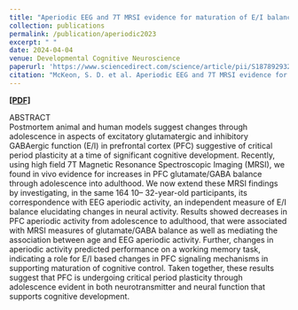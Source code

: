 ```yaml
---
title: "Aperiodic EEG and 7T MRSI evidence for maturation of E/I balance supporting the development of working memory through adolescence"
collection: publications
permalink: /publication/aperiodic2023
excerpt: " "
date: 2024-04-04
venue: Developmental Cognitive Neuroscience
paperurl: 'https://www.sciencedirect.com/science/article/pii/S1878929324000343'
citation: "McKeon, S. D. et al. Aperiodic EEG and 7T MRSI evidence for maturation of E/I balance supporting the development of working memory through adolescence. Developmental Cognitive Neuroscience. (2024) doi: https://doi.org/10.1101/2023.09.06.556453"
---
```

[<b>[PDF]</b>](https://shanemckeon.github.io/files/aperiodicDCN.pdf)

ABSTRACT  
Postmortem animal and human models suggest changes through adolescence in aspects of excitatory glutamatergic and inhibitory GABAergic function (E/I) in prefrontal cortex (PFC) suggestive of critical period plasticity at a time of significant cognitive development. Recently, using high field 7T Magnetic Resonance Spectroscopic Imaging (MRSI), we found in vivo evidence for increases in PFC glutamate/GABA balance through adolescence into adulthood. We now extend these MRSI findings by investigating, in the same 164 10– 32-year-old participants, its correspondence with EEG aperiodic activity, an independent measure of E/I balance elucidating changes in neural activity. Results showed decreases in PFC aperiodic activity from adolescence to adulthood, that were associated with MRSI measures of glutamate/GABA balance as well as mediating the association between age and EEG aperiodic activity. Further, changes in aperiodic activity predicted performance on a working memory task, indicating a role for E/I based changes in PFC signaling mechanisms in supporting maturation of cognitive control. Taken together, these results suggest that PFC is undergoing critical period plasticity through adolescence evident in both neurotransmitter and neural function that supports cognitive development.
